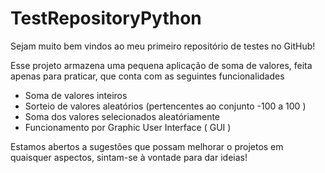 # TestRepositoryPython
Sejam muito bem vindos ao meu primeiro repositório de testes no GitHub!

Esse projeto armazena uma pequena aplicação de soma de valores, feita apenas para praticar, que conta com as seguintes funcionalidades
  - Soma de valores inteiros
  - Sorteio de valores aleatórios (pertencentes ao conjunto -100 a 100 )
  - Soma dos valores selecionados aleatóriamente
  - Funcionamento por Graphic User Interface ( GUI )

Estamos abertos a sugestões que possam melhorar o projetos em quaisquer aspectos, sintam-se à vontade para dar ideias!
